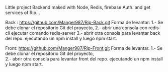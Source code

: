 Little project Backend maked with Node, Redis, firebase Auth. and get services of Rip...

Back : 
https://github.com/Manger987/Rip-Back.git
Forma de levantar:
1.- Se debe clonar el repositorio Git del proyecto, 
2.- abrir una consola con redis-cli ejecutar comando redis-server
3.- abrir otra consola para levantar back del repo. ejecutando un npm install y luego npm start.

Front: 
https://github.com/Manger987/Rip-Front.git
Forma de levantar.
1.- Se debe clonar el repositorio Git del proyecto,  
2.- abrir otra consola para levantar front del repo. ejecutando un npm install y luego npm start.